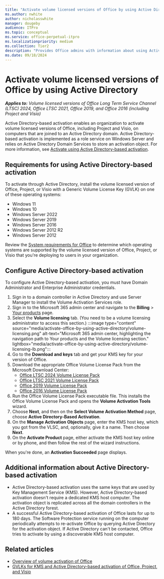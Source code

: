 ```yaml
---
title: "Activate volume licensed versions of Office by using Active Directory"
ms.author: nwhite
author: nicholasswhite
manager: dougeby
audience: ITPro
ms.topic: conceptual
ms.service: office-perpetual-itpro
ms.localizationpriority: medium
ms.collection: Tier2
description: "Provides Office admins with information about using Active Directory to activate volume licensed versions of Office, Project, and Visio."
ms.date: 09/18/2024
---
```


# Activate volume licensed versions of Office by using Active Directory

***Applies to:*** *Volume licensed versions of Office Long Term Service Channel (LTSC) 2024, Office LTSC 2021, Office 2019, and Office 2016 (including Project and Visio)*
  
Active Directory-based activation enables an organization to activate volume licensed versions of Office, including Project and Visio, on computers that are joined to an Active Directory domain. Active Directory-based activation is implemented as a role service on Windows Server and relies on Active Directory Domain Services to store an activation object. For more information, see [Activate using Active Directory-based activation](/windows/deployment/volume-activation/activate-using-active-directory-based-activation-client).

## Requirements for using Active Directory-based activation

To activate through Active Directory, install the volume licensed version of Office, Project, or Visio with a Generic Volume License Key (GVLK) on one of these operating systems:

- Windows 11
- Windows 10
- Windows Server 2022
- Windows Server 2019
- Windows Server 2016
- Windows Server 2012 R2
- Windows Server 2012  

Review the [System requirements for Office](https://www.microsoft.com/microsoft-365/microsoft-365-and-office-resources) to determine which operating systems are supported by the volume licensed version of Office, Project, or Visio that you're deploying to users in your organization.

## Configure Active Directory-based activation

To configure Active Directory-based activation, you must have Domain Administrator and Enterprise Administrator credentials.

1. Sign in to a domain controller in Active Directory and use Server Manager to install the Volume Activation Services role.
2. Sign in to the Microsoft 365 admin center and navigate to the **Billing** > [Your products](https://admin.cloud.microsoft/?#/subscriptions) page.
3. Select the **Volume licensing** tab. (You need to be a volume licensing administrator to access this section.)
:::image type="content" source="media/activate-office-by-using-active-directory/volume-licensing.png" alt-text="Microsoft 365 admin center, highlighting the navigation path to Your products and the Volume licensing section." lightbox="media/activate-office-by-using-active-directory/volume-licensing-lb.png":::
4. Go to the **Download and keys** tab and get your KMS key for your version of Office.
5. Download the appropriate Office Volume License Pack from the Microsoft Download Center:
    - [Office LTSC 2024 Volume License Pack](https://www.microsoft.com/download/details.aspx?id=106246)
    - [Office LTSC 2021 Volume License Pack](https://www.microsoft.com/download/details.aspx?id=103446)
    - [Office 2019 Volume License Pack](https://www.microsoft.com/download/details.aspx?id=57342)
    - [Office 2016 Volume License Pack](https://www.microsoft.com/download/details.aspx?id=49164)
1. Run the Office Volume License Pack executable file. This installs the Office Volume License Pack and opens the **Volume Activation Tools** wizard.
1. Choose **Next**, and then on the **Select Volume Activation Method** page, choose **Active Directory-Based Activation**.
1. On the **Manage Activation Objects** page, enter the KMS host key, which you got from the VLSC, and, optionally, give it a name. Then choose **Next**.
1. On the **Activate Product** page, either activate the KMS host key online or by phone, and then follow the rest of the wizard instructions.

When you're done, an **Activation Succeeded** page displays.

## Additional information about Active Directory-based activation

- Active Directory-based activation uses the same keys that are used by Key Management Service (KMS). However, Active Directory-based activation doesn't require a dedicated KMS host computer. The activation object is replicated across all the domain controllers in the Active Directory forest.
- A successful Active Directory-based activation of Office lasts for up to 180 days. The Software Protection service running on the computer periodically attempts to re-activate Office by querying Active Directory for the activation object. If Active Directory can't be contacted, Office tries to activate by using a discoverable KMS host computer.

## Related articles

- [Overview of volume activation of Office](plan-volume-activation-of-office.md)
- [GVLKs for KMS and Active Directory-based activation of Office, Project, and Visio](gvlks.md)
